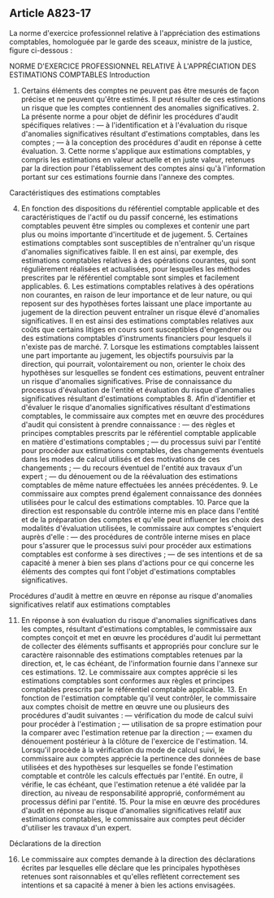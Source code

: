Article A823-17
----
La norme d'exercice professionnel relative à l'appréciation des estimations
comptables, homologuée par le garde des sceaux, ministre de la justice, figure
ci-dessous :

NORME D'EXERCICE PROFESSIONNEL RELATIVE À L'APPRÉCIATION DES ESTIMATIONS
COMPTABLES Introduction

1. Certains éléments des comptes ne peuvent pas être mesurés de façon précise et
ne peuvent qu'être estimés. Il peut résulter de ces estimations un risque que
les comptes contiennent des anomalies significatives. 2. La présente norme a
pour objet de définir les procédures d'audit spécifiques relatives : ― à
l'identification et à l'évaluation du risque d'anomalies significatives
résultant d'estimations comptables, dans les comptes ; ― à la conception des
procédures d'audit en réponse à cette évaluation. 3. Cette norme s'applique aux
estimations comptables, y compris les estimations en valeur actuelle et en juste
valeur, retenues par la direction pour l'établissement des comptes ainsi qu'à
l'information portant sur ces estimations fournie dans l'annexe des comptes.


Caractéristiques des estimations comptables

4. En fonction des dispositions du référentiel comptable applicable et des
caractéristiques de l'actif ou du passif concerné, les estimations comptables
peuvent être simples ou complexes et contenir une part plus ou moins importante
d'incertitude et de jugement. 5. Certaines estimations comptables sont
susceptibles de n'entraîner qu'un risque d'anomalies significatives faible. Il
en est ainsi, par exemple, des estimations comptables relatives à des opérations
courantes, qui sont régulièrement réalisées et actualisées, pour lesquelles les
méthodes prescrites par le référentiel comptable sont simples et facilement
applicables. 6. Les estimations comptables relatives à des opérations non
courantes, en raison de leur importance et de leur nature, ou qui reposent sur
des hypothèses fortes laissant une place importante au jugement de la direction
peuvent entraîner un risque élevé d'anomalies significatives. Il en est ainsi
des estimations comptables relatives aux coûts que certains litiges en cours
sont susceptibles d'engendrer ou des estimations comptables d'instruments
financiers pour lesquels il n'existe pas de marché. 7. Lorsque les estimations
comptables laissent une part importante au jugement, les objectifs poursuivis
par la direction, qui pourrait, volontairement ou non, orienter le choix des
hypothèses sur lesquelles se fondent ces estimations, peuvent entraîner un
risque d'anomalies significatives. Prise de connaissance du processus
d'évaluation de l'entité et évaluation du risque d'anomalies significatives
résultant d'estimations comptables 8. Afin d'identifier et d'évaluer le risque
d'anomalies significatives résultant d'estimations comptables, le commissaire
aux comptes met en œuvre des procédures d'audit qui consistent à prendre
connaissance : ― des règles et principes comptables prescrits par le référentiel
comptable applicable en matière d'estimations comptables ; ― du processus suivi
par l'entité pour procéder aux estimations comptables, des changements éventuels
dans les modes de calcul utilisés et des motivations de ces changements ; ― du
recours éventuel de l'entité aux travaux d'un expert ; ― du dénouement ou de la
réévaluation des estimations comptables de même nature effectuées les années
précédentes. 9. Le commissaire aux comptes prend également connaissance des
données utilisées pour le calcul des estimations comptables. 10. Parce que la
direction est responsable du contrôle interne mis en place dans l'entité et de
la préparation des comptes et qu'elle peut influencer les choix des modalités
d'évaluation utilisées, le commissaire aux comptes s'enquiert auprès d'elle : ―
des procédures de contrôle interne mises en place pour s'assurer que le
processus suivi pour procéder aux estimations comptables est conforme à ses
directives ; ― de ses intentions et de sa capacité à mener à bien ses plans
d'actions pour ce qui concerne les éléments des comptes qui font l'objet
d'estimations comptables significatives.

Procédures d'audit à mettre en œuvre en réponse au risque d'anomalies
significatives relatif aux estimations comptables

11. En réponse à son évaluation du risque d'anomalies significatives dans les
comptes, résultant d'estimations comptables, le commissaire aux comptes conçoit
et met en œuvre les procédures d'audit lui permettant de collecter des éléments
suffisants et appropriés pour conclure sur le caractère raisonnable des
estimations comptables retenues par la direction, et, le cas échéant, de
l'information fournie dans l'annexe sur ces estimations. 12. Le commissaire aux
comptes apprécie si les estimations comptables sont conformes aux règles et
principes comptables prescrits par le référentiel comptable applicable. 13. En
fonction de l'estimation comptable qu'il veut contrôler, le commissaire aux
comptes choisit de mettre en œuvre une ou plusieurs des procédures d'audit
suivantes : ― vérification du mode de calcul suivi pour procéder à l'estimation
; ― utilisation de sa propre estimation pour la comparer avec l'estimation
retenue par la direction ; ― examen du dénouement postérieur à la clôture de
l'exercice de l'estimation. 14. Lorsqu'il procède à la vérification du mode de
calcul suivi, le commissaire aux comptes apprécie la pertinence des données de
base utilisées et des hypothèses sur lesquelles se fonde l'estimation comptable
et contrôle les calculs effectués par l'entité. En outre, il vérifie, le cas
échéant, que l'estimation retenue a été validée par la direction, au niveau de
responsabilité approprié, conformément au processus défini par l'entité. 15.
Pour la mise en œuvre des procédures d'audit en réponse au risque d'anomalies
significatives relatif aux estimations comptables, le commissaire aux comptes
peut décider d'utiliser les travaux d'un expert.


Déclarations de la direction

16. Le commissaire aux comptes demande à la direction des déclarations écrites
par lesquelles elle déclare que les principales hypothèses retenues sont
raisonnables et qu'elles reflètent correctement ses intentions et sa capacité à
mener à bien les actions envisagées.
